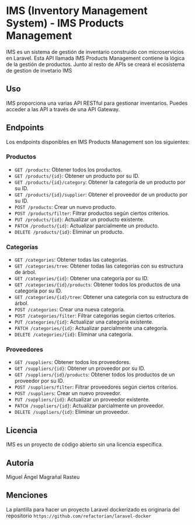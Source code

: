 # IMS (Inventory Management System) - IMS Products Management

IMS es un sistema de gestión de inventario construido con microservicios en Laravel.
Esta API llamada IMS Products Management contiene la lógica de la gestión de productos.
Junto al resto de APIs se creará el ecosistema de gestion de invetario IMS

## Uso

IMS proporciona una varias API RESTful para gestionar inventarios. Puedes acceder a las API a través de una API Gateway.

## Endpoints

Los endpoints disponibles en IMS Products Management son los siguientes:

### Productos

-   `GET /products`: Obtener todos los productos.
-   `GET /products/{id}`: Obtener un producto por su ID.
-   `GET /products/{id}/category`: Obtener la categoría de un producto por su ID.
-   `GET /products/{id}/supplier`: Obtener el proveedor de un producto por su ID.
-   `POST /products`: Crear un nuevo producto.
-   `POST /products/filter`: Filtrar productos según ciertos criterios.
-   `PUT /products/{id}`: Actualizar un producto existente.
-   `PATCH /products/{id}`: Actualizar parcialmente un producto.
-   `DELETE /products/{id}`: Eliminar un producto.

### Categorías

-   `GET /categories`: Obtener todas las categorías.
-   `GET /categories/tree`: Obtener todas las categorías con su estructura de árbol.
-   `GET /categories/{id}`: Obtener una categoría por su ID.
-   `GET /categories/{id}/products`: Obtener todos los productos de una categoría por su ID.
-   `GET /categories/{id}/tree`: Obtener una categoría con su estructura de árbol.
-   `POST /categories`: Crear una nueva categoría.
-   `POST /categories/filter`: Filtrar categorías según ciertos criterios.
-   `PUT /categories/{id}`: Actualizar una categoría existente.
-   `PATCH /categories/{id}`: Actualizar parcialmente una categoría.
-   `DELETE /categories/{id}`: Eliminar una categoría.

### Proveedores

-   `GET /suppliers`: Obtener todos los proveedores.
-   `GET /suppliers/{id}`: Obtener un proveedor por su ID.
-   `GET /suppliers/{id}/products`: Obtener todos los productos de un proveedor por su ID.
-   `POST /suppliers/filter`: Filtrar proveedores según ciertos criterios.
-   `POST /suppliers`: Crear un nuevo proveedor.
-   `PUT /suppliers/{id}`: Actualizar un proveedor existente.
-   `PATCH /suppliers/{id}`: Actualizar parcialmente un proveedor.
-   `DELETE /suppliers/{id}`: Eliminar un proveedor.

## Licencia

IMS es un proyecto de código abierto sin una licencia específica.

## Autoría

Miguel Ángel Magrañal Rasteu

## Menciones

La plantilla para hacer un proyecto Laravel dockerizado es originaria del repositorio `https://github.com/refactorian/laravel-docker` 
